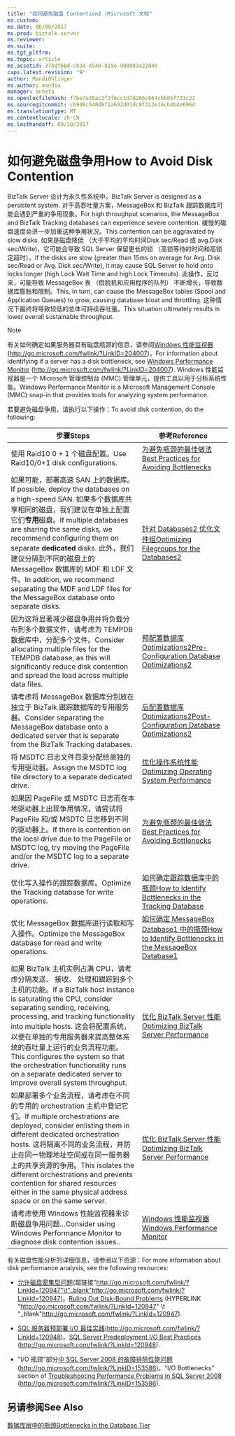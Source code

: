 ```yaml
---
title: "如何避免磁盘 Contention2 |Microsoft 文档"
ms.custom: 
ms.date: 06/08/2017
ms.prod: biztalk-server
ms.reviewer: 
ms.suite: 
ms.tgt_pltfrm: 
ms.topic: article
ms.assetid: 37bdf6bd-cb34-4540-819e-908d83a22d40
caps.latest.revision: "9"
author: MandiOhlinger
ms.author: mandia
manager: anneta
ms.openlocfilehash: f7be7a38ac3f3f6cc1d7d266c664cbb85f731c22
ms.sourcegitcommit: cb908c540d8f1a692d01dc8f313e16cb4b4e696d
ms.translationtype: MT
ms.contentlocale: zh-CN
ms.lasthandoff: 09/20/2017
---
```

# <a name="how-to-avoid-disk-contention"></a><span data-ttu-id="660fd-102">如何避免磁盘争用</span><span class="sxs-lookup"><span data-stu-id="660fd-102">How to Avoid Disk Contention</span></span>
<span data-ttu-id="660fd-103">BizTalk Server 设计为永久性系统中。</span><span class="sxs-lookup"><span data-stu-id="660fd-103">BizTalk Server is designed as a persistent system.</span></span> <span data-ttu-id="660fd-104">对于高吞吐量方案，MessageBox 和 BizTalk 跟踪数据库可能会遇到严重的争用现象。</span><span class="sxs-lookup"><span data-stu-id="660fd-104">For high throughput scenarios, the MessageBox and BizTalk Tracking databases can experience severe contention.</span></span> <span data-ttu-id="660fd-105">缓慢的磁盘速度会进一步加重这种争用状况。</span><span class="sxs-lookup"><span data-stu-id="660fd-105">This contention can be aggravated by slow disks.</span></span> <span data-ttu-id="660fd-106">如果是磁盘降低 （大于平均的平均时间Disk sec/Read 或 avg.Disk sec/Write)，它可能会导致 SQL Server 保留更长的锁 （高锁等待的时间和高锁定超时）。</span><span class="sxs-lookup"><span data-stu-id="660fd-106">If the disks are slow (greater than 15ms on average for Avg. Disk sec/Read or Avg. Disk sec/Write), it may cause SQL Server to hold onto locks longer (high Lock Wait Time and high Lock Timeouts).</span></span> <span data-ttu-id="660fd-107">此操作，反过来，可能导致 MessageBox 表 （假脱机和应用程序的队列） 不断增长，导致数据库膨胀和限制。</span><span class="sxs-lookup"><span data-stu-id="660fd-107">This, in turn, can cause the MessageBox tables (Spool and Application Queues) to grow, causing database bloat and throttling.</span></span> <span data-ttu-id="660fd-108">这种情况下最终将导致较低的总体可持续吞吐量。</span><span class="sxs-lookup"><span data-stu-id="660fd-108">This situation ultimately results in lower overall sustainable throughput.</span></span>  
  
> [!NOTE]  
>  <span data-ttu-id="660fd-109">有关如何确定如果服务器具有磁盘瓶颈的信息，请参阅[Windows 性能监视器](http://go.microsoft.com/fwlink/?LinkID=204007)(http://go.microsoft.com/fwlink/?LinkID=204007)。</span><span class="sxs-lookup"><span data-stu-id="660fd-109">For information about identifying if a server has a disk bottleneck, see [Windows Performance Monitor](http://go.microsoft.com/fwlink/?LinkID=204007) (http://go.microsoft.com/fwlink/?LinkID=204007).</span></span> <span data-ttu-id="660fd-110">Windows 性能监视器是一个 Microsoft 管理控制台 (MMC) 管理单元，提供工具以用于分析系统性能。</span><span class="sxs-lookup"><span data-stu-id="660fd-110">Windows Performance Monitor is a Microsoft Management Console (MMC) snap-in that provides tools for analyzing system performance.</span></span>  
  
 <span data-ttu-id="660fd-111">若要避免磁盘争用，请执行以下操作：</span><span class="sxs-lookup"><span data-stu-id="660fd-111">To avoid disk contention, do the following:</span></span>  
  
|<span data-ttu-id="660fd-112">步骤</span><span class="sxs-lookup"><span data-stu-id="660fd-112">Steps</span></span>|<span data-ttu-id="660fd-113">参考</span><span class="sxs-lookup"><span data-stu-id="660fd-113">Reference</span></span>|  
|-----------|---------------|  
|<span data-ttu-id="660fd-114">使用 Raid10 0 + 1 个磁盘配置。</span><span class="sxs-lookup"><span data-stu-id="660fd-114">Use Raid10/0+1 disk configurations.</span></span>|[<span data-ttu-id="660fd-115">为避免瓶颈的最佳做法</span><span class="sxs-lookup"><span data-stu-id="660fd-115">Best Practices for Avoiding Bottlenecks</span></span>](../technical-guides/best-practices-for-avoiding-bottlenecks.md)|  
|<span data-ttu-id="660fd-116">如果可能，部署高速 SAN 上的数据库。</span><span class="sxs-lookup"><span data-stu-id="660fd-116">If possible, deploy the databases on a high-speed SAN.</span></span> <span data-ttu-id="660fd-117">如果多个数据库共享相同的磁盘，我们建议在单独上配置它们**专用**磁盘。</span><span class="sxs-lookup"><span data-stu-id="660fd-117">If multiple databases are sharing the same disks, we recommend configuring them on separate **dedicated** disks.</span></span> <span data-ttu-id="660fd-118">此外，我们建议分隔到不同的磁盘上的 MessageBox 数据库的 MDF 和 LDF 文件。</span><span class="sxs-lookup"><span data-stu-id="660fd-118">In addition, we recommend separating the MDF and LDF files for the MessageBox database onto separate disks.</span></span>|[<span data-ttu-id="660fd-119">针对 Databases2 优化文件组</span><span class="sxs-lookup"><span data-stu-id="660fd-119">Optimizing Filegroups for the Databases2</span></span>](../technical-guides/optimizing-filegroups-for-the-databases2.md)|  
|<span data-ttu-id="660fd-120">因为这将显著减少磁盘争用并将负载分布到多个数据文件，请考虑为 TEMPDB 数据库中，分配多个文件。</span><span class="sxs-lookup"><span data-stu-id="660fd-120">Consider allocating multiple files for the TEMPDB database, as this will significantly reduce disk contention and spread the load across multiple data files.</span></span>|[<span data-ttu-id="660fd-121">预配置数据库 Optimizations2</span><span class="sxs-lookup"><span data-stu-id="660fd-121">Pre-Configuration Database Optimizations2</span></span>](../technical-guides/pre-configuration-database-optimizations2.md)|  
|<span data-ttu-id="660fd-122">请考虑将 MessageBox 数据库分别放在独立于 BizTalk 跟踪数据库的专用服务器。</span><span class="sxs-lookup"><span data-stu-id="660fd-122">Consider separating the MessageBox database onto a dedicated server that is separate from the BizTalk Tracking databases.</span></span>|[<span data-ttu-id="660fd-123">后配置数据库 Optimizations2</span><span class="sxs-lookup"><span data-stu-id="660fd-123">Post-Configuration Database Optimizations2</span></span>](../technical-guides/post-configuration-database-optimizations2.md)|  
|<span data-ttu-id="660fd-124">将 MSDTC 日志文件目录分配给单独的专用驱动器。</span><span class="sxs-lookup"><span data-stu-id="660fd-124">Assign the MSDTC log file directory to a separate dedicated drive.</span></span>|[<span data-ttu-id="660fd-125">优化操作系统性能</span><span class="sxs-lookup"><span data-stu-id="660fd-125">Optimizing Operating System Performance</span></span>](../technical-guides/optimizing-operating-system-performance.md)|  
|<span data-ttu-id="660fd-126">如果因 PageFile 或 MSDTC 日志而在本地驱动器上出现争用情况，请尝试将 PageFile 和/或 MSDTC 日志移到不同的驱动器上。</span><span class="sxs-lookup"><span data-stu-id="660fd-126">If there is contention on the local drive due to the PageFile or MSDTC log, try moving the PageFile and/or the MSDTC log to a separate drive.</span></span>|[<span data-ttu-id="660fd-127">为避免瓶颈的最佳做法</span><span class="sxs-lookup"><span data-stu-id="660fd-127">Best Practices for Avoiding Bottlenecks</span></span>](../technical-guides/best-practices-for-avoiding-bottlenecks.md)|  
|<span data-ttu-id="660fd-128">优化写入操作的跟踪数据库。</span><span class="sxs-lookup"><span data-stu-id="660fd-128">Optimize the Tracking database for write operations.</span></span>|[<span data-ttu-id="660fd-129">如何确定跟踪数据库中的瓶颈</span><span class="sxs-lookup"><span data-stu-id="660fd-129">How to Identify Bottlenecks in the Tracking Database</span></span>](../technical-guides/how-to-identify-bottlenecks-in-the-tracking-database.md)|  
|<span data-ttu-id="660fd-130">优化 MessageBox 数据库进行读取和写入操作。</span><span class="sxs-lookup"><span data-stu-id="660fd-130">Optimize the MessageBox database for read and write operations.</span></span>|[<span data-ttu-id="660fd-131">如何确定 MessageBox Database1 中的瓶颈</span><span class="sxs-lookup"><span data-stu-id="660fd-131">How to Identify Bottlenecks in the MessageBox Database1</span></span>](../technical-guides/how-to-identify-bottlenecks-in-the-messagebox-database1.md)|  
|<span data-ttu-id="660fd-132">如果 BizTalk 主机实例占满 CPU，请考虑分隔发送、 接收、 处理和跟踪到多个主机的功能。</span><span class="sxs-lookup"><span data-stu-id="660fd-132">If a BizTalk host instance is saturating the CPU, consider separating sending, receiving, processing, and tracking functionality into multiple hosts.</span></span> <span data-ttu-id="660fd-133">这会将配置系统，以便在单独的专用服务器来提高整体系统的吞吐量上运行的业务流程功能。</span><span class="sxs-lookup"><span data-stu-id="660fd-133">This configures the system so that the orchestration functionality runs on a separate dedicated server to improve overall system throughput.</span></span>|[<span data-ttu-id="660fd-134">优化 BizTalk Server 性能</span><span class="sxs-lookup"><span data-stu-id="660fd-134">Optimizing BizTalk Server Performance</span></span>](../technical-guides/optimizing-biztalk-server-performance.md)|  
|<span data-ttu-id="660fd-135">如果部署多个业务流程，请考虑在不同的专用的 orchestration 主机中登记它们。</span><span class="sxs-lookup"><span data-stu-id="660fd-135">If multiple orchestrations are deployed, consider enlisting them in different dedicated orchestration hosts.</span></span> <span data-ttu-id="660fd-136">这将隔离不同的业务流程，并防止在同一物理地址空间或在同一服务器上的共享资源的争用。</span><span class="sxs-lookup"><span data-stu-id="660fd-136">This isolates the different orchestrations and prevents contention for shared resources either in the same physical address space or on the same server.</span></span>|[<span data-ttu-id="660fd-137">优化 BizTalk Server 性能</span><span class="sxs-lookup"><span data-stu-id="660fd-137">Optimizing BizTalk Server Performance</span></span>](../technical-guides/optimizing-biztalk-server-performance.md)|  
|<span data-ttu-id="660fd-138">请考虑使用 Windows 性能监视器来诊断磁盘争用问题...</span><span class="sxs-lookup"><span data-stu-id="660fd-138">Consider using Windows Performance Monitor to diagnose disk contention issues..</span></span>|[<span data-ttu-id="660fd-139">Windows 性能监视器</span><span class="sxs-lookup"><span data-stu-id="660fd-139">Windows Performance Monitor</span></span>](http://go.microsoft.com/fwlink/?LinkID=204007)|  
  
 <span data-ttu-id="660fd-140">有关磁盘性能分析的详细信息，请参阅以下资源：</span><span class="sxs-lookup"><span data-stu-id="660fd-140">For more information about disk performance analysis, see the following resources:</span></span>  
  
-   <span data-ttu-id="660fd-141">[允许磁盘密集型问题](http://go.microsoft.com/fwlink/?LinkId=120947)(超链接"http://go.microsoft.com/fwlink/?LinkId=120947"\t"_blank"http://go.microsoft.com/fwlink/?LinkId=120947)。</span><span class="sxs-lookup"><span data-stu-id="660fd-141">[Ruling Out Disk-Bound Problems](http://go.microsoft.com/fwlink/?LinkId=120947) (HYPERLINK "http://go.microsoft.com/fwlink/?LinkId=120947" \t "_blank"http://go.microsoft.com/fwlink/?LinkId=120947).</span></span>  
  
-   <span data-ttu-id="660fd-142">[SQL 服务器预部署 I/O 最佳实践](http://go.microsoft.com/fwlink/?LinkId=120948)(http://go.microsoft.com/fwlink/?LinkId=120948)。</span><span class="sxs-lookup"><span data-stu-id="660fd-142">[SQL Server Predeployment I/O Best Practices](http://go.microsoft.com/fwlink/?LinkId=120948) (http://go.microsoft.com/fwlink/?LinkId=120948).</span></span>  
  
-   <span data-ttu-id="660fd-143">"I/O 瓶颈"部分[中 SQL Server 2008 的故障排除性能问题](http://go.microsoft.com/fwlink/?LinkID=153586)(http://go.microsoft.com/fwlink/?LinkID=153586)。</span><span class="sxs-lookup"><span data-stu-id="660fd-143">“I/O Bottlenecks” section of [Troubleshooting Performance Problems in SQL Server 2008](http://go.microsoft.com/fwlink/?LinkID=153586) (http://go.microsoft.com/fwlink/?LinkID=153586).</span></span>  
  
## <a name="see-also"></a><span data-ttu-id="660fd-144">另请参阅</span><span class="sxs-lookup"><span data-stu-id="660fd-144">See Also</span></span>  
 [<span data-ttu-id="660fd-145">数据库层中的瓶颈</span><span class="sxs-lookup"><span data-stu-id="660fd-145">Bottlenecks in the Database Tier</span></span>](../technical-guides/bottlenecks-in-the-database-tier.md)